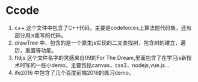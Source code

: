 # Ccode
1. c++ 这个文件中包含了C++代码，主要是codeforces上算法题代码集，还有部分用js重写的代码。
2. drawTree 中，包含的是一个原生js实现的二叉查找树，包含树的建立，遍历，重置等功能。
3. ftdjs 这个文件名字的灵感来自09的For The Dream,里面包含了在学习js新技术时写的一些小demo，主要包括canvas，css3，nodejs,vue.js...
4. ife2016 中包含了几个百度前端2016的练习demo。

